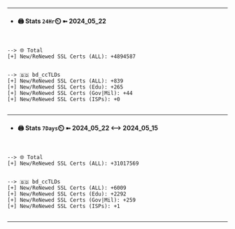 

---
- #### 🖨️ **Stats** `24Hr`⏲️ ➼ 2024_05_22
```console


--> 🌐 Total
[+] New/ReNewed SSL Certs (ALL): +4894587


--> 🇧🇩 bd_ccTLDs
[+] New/ReNewed SSL Certs (ALL): +839
[+] New/ReNewed SSL Certs (Edu): +265
[+] New/ReNewed SSL Certs (Gov|Mil): +44
[+] New/ReNewed SSL Certs (ISPs): +0


```

---
- #### 🖨️ **Stats** `7Days`⏲️ ➼ 2024_05_22 <--> 2024_05_15
```console


--> 🌐 Total
[+] New/ReNewed SSL Certs (ALL): +31017569


--> 🇧🇩 bd_ccTLDs
[+] New/ReNewed SSL Certs (ALL): +6009
[+] New/ReNewed SSL Certs (Edu): +2292
[+] New/ReNewed SSL Certs (Gov|Mil): +259
[+] New/ReNewed SSL Certs (ISPs): +1


```

---

